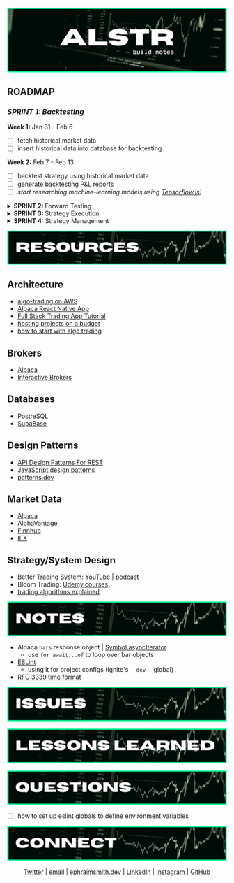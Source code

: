 ![alstr build notes graphic](./readme/bn_title.png)

<!-- #region roadmap -->

## **ROADMAP**

### _**SPRINT 1:** Backtesting_

**Week 1:** Jan 31 - Feb 6

- [ ] fetch historical market data
- [ ] insert historical data into database for backtesting

**Week 2:** Feb 7 - Feb 13

- [ ] backtest strategy using historical market data
- [ ] generate backtesting P&L reports
- [ ] _start researching machine-learning models using [Tensorflow.js](https://www.tensorflow.org/js/))_

<details>
<summary><strong>SPRINT 2: </strong> Forward Testing</summary>

- [ ] stream real-time market data
- [ ] cache real-time market data (?)
- [ ] forward test strategy using real-time market data
- [ ] generate forward testing P&L reports

</details>

<details>
<summary><strong>SPRINT 3: </strong> Strategy Execution</summary>

- [ ] run strategy against real-time market data
- [ ] execute orders based on strategy entry/exit triggers
- [ ] send push notifications to assigned devices
- [ ] generate P&L reports for executed orders

</details>

<details>
<summary><strong>SPRINT 4: </strong> Strategy Management</summary>

- [ ] desktop GUI
- [ ] mobile GUI
- [ ] web GUI

</details>

<!-- #endregion /roadmap -->

<!-- #region resources -->

![alstr resources graphic](./readme/bn_resources.png)

## **Architecture**

- [algo-trading on AWS](https://aws.amazon.com/blogs/industries/algorithmic-trading-on-aws-with-amazon-sagemaker-and-aws-data-exchange/)
- [Alpaca React Native App](https://github.com/hackingthemarkets/alpaca-react-native)
- [Full Stack Trading App Tutorial](https://hackingthemarkets.com/)
- [hosting projects on a budget](https://www.youtube.com/watch?v=Kx_1NYYJS7Q&list=WL&index=5)
- [how to start with algo trading](https://wire.insiderfinance.io/how-to-start-with-algo-trading-learning-path-process-flow-design-and-data-analytics-bdd592e262e0)

## **Brokers**

- [Alpaca](https://alpaca.markets/)
- [Interactive Brokers](https://www.interactivebrokers.com/en/home.php)

## **Databases**

- [PostreSQL](https://www.postgresql.org/)
- [SupaBase](https://supabase.com/)

## **Design Patterns**

- [API Design Patterns For REST](https://blog.stoplight.io/api-design-patterns-for-rest-web-services)
- [JavaScript design patterns](https://www.patterns.dev)
- [patterns.dev](https://www.patterns.dev)

## **Market Data**

- [Alpaca](https://alpaca.markets/docs/api-documentation/api-v2/)
- [AlphaVantage](https://www.alphavantage.co/)
- [Finnhub](https://finnhub.io/)
- [IEX]()

## **Strategy/System Design**

- Better Trading System: [YouTube]() | [podcast]()
- Bloom Trading: [Udemy courses](https://www.udemy.com/user/mtg-team/)
- [trading algorithms explained](https://www.youtube.com/watch?v=YVqxCrxKC_c)

<!-- #endregion /resources -->

<!-- #region notes -->

![alstr notes graphic](./readme/bn_notes.png)

- Alpaca `bars` response object | [Symbol.asyncIterator](https://developer.mozilla.org/en-US/docs/Web/JavaScript/Reference/Global_Objects/Symbol/asyncIterator)
  - use `for await...of` to loop over bar objects
- [ESLint](https://eslint.org/docs/about/)
  - using it for project configs (Ignite's `__dev__` global)
- [RFC 3339 time format](https://datatracker.ietf.org/doc/html/rfc3339)

<!-- #endregion /notes -->

![alstr issues graphic](./readme/bn_issues.png)

![alstr lessons-learned graphic](./readme/bn_lessons-learned.png)

![alstr questions graphic](./readme/bn_questions.png)

- [ ] how to set up eslint globals to define environment variables

<!-- #region connect -->

![alstr connect graphic](./readme/rm_connect.png)

<div align='center'>

[Twitter](https://twitter.com/ephraimsmithdev) |
[email](mailto:github@ephraimsmith.dev) |
[ephraimsmith.dev](https://ephraimsmith.dev) |
[LinkedIn](https://linkedin.com/in/ephraimsmithdev) |
[Instagram](https://instagram.com/ephraimsmithdev) |
[GitHub](https://github.com/ephraimsmithdev)

</div>

<!-- #endregion /connect -->
